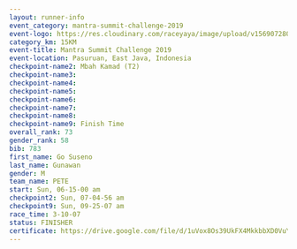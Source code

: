 ```yaml
---
layout: runner-info 
event_category: mantra-summit-challenge-2019 
event-logo: https://res.cloudinary.com/raceyaya/image/upload/v1569072809/logo/mantra-image_segrbx.jpg
category_km: 15KM 
event-title: Mantra Summit Challenge 2019 
event-location: Pasuruan, East Java, Indonesia 
checkpoint-name2: Mbah Kamad (T2) 
checkpoint-name3: 
checkpoint-name4: 
checkpoint-name5: 
checkpoint-name6: 
checkpoint-name7: 
checkpoint-name8: 
checkpoint-name9: Finish Time
overall_rank: 73
gender_rank: 58
bib: 783
first_name: Go Suseno
last_name: Gunawan
gender: M
team_name: PETE
start: Sun, 06-15-00 am
checkpoint2: Sun, 07-04-56 am
checkpoint9: Sun, 09-25-07 am
race_time: 3-10-07
status: FINISHER
certificate: https://drive.google.com/file/d/1uVox8Os39UkFX4MkkbbXD0VuY8gg6646/view?usp=sharing
---
```

